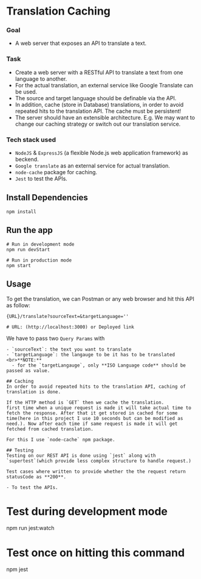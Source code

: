 # Translation Caching

### Goal
- A web server that exposes an API to translate a text.

### Task
- Create a web server with a RESTful API to translate a text from one language to another.
- For the actual translation, an external service like Google Translate can be used.
- The source and target language should be definable via the API.
- In addition, cache (store in Database) translations, in order to avoid repeated hits to the translation API. The
cache must be persistent!
- The server should have an extensible architecture. 
E.g. We may want to change our caching strategy or switch out our
translation service.

### Tech stack used
-  `NodeJS` & `ExpressJS` (a flexible Node.js web application framework) as beckend.
-  `Google translate` as an external service for actual translation.
-  `node-cache` package for caching.
-  `Jest` to test the APIs.

## Install Dependencies

```
npm install
```

## Run the app
```
# Run in development mode
npm run devStart

# Run in production mode
npm start
```

## Usage 
To get the translation, we can Postman or any web browser and hit this API as follow:
```
{URL}/translate?sourceText=&targetLanguage=''

# URL: (http://localhost:3000) or Deployed link
```

We have to pass two `Query Params` with 
```
- `sourceText`: the text you want to translate
- `targetLanguage`: the langauge to be it has to be translated
<br>**NOTE:**
  - for the `targetLangauge`, only **ISO Language code** should be passed as value.

## Caching 
In order to avoid repeated hits to the translation API, caching of translation is done.

If the HTTP method is `GET` then we cache the translation.
first time when a unique request is made it will take actual time to fetch the response. After that it get stored in cached for some time(here in this project I use 10 seconds but can be modified as need.). Now after each time if same request is made it will get fetched from cached translation.

For this I use `node-cache` npm package.

## Testing
Testing on our REST API is done using `jest` along with `supertest`(which provide less complex structure to handle request.)

Test cases where written to provide whether the the request return statusCode as **200**.

- To test the APIs.
  ```
  # Test during development mode
  npm run jest:watch

  # Test once on hitting this command
  npm jest